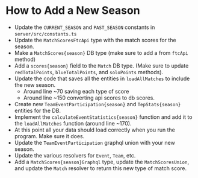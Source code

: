 # How to Add a New Season

-   Update the `CURRENT_SEASON` and `PAST_SEASON` constants in `server/src/constants.ts`
-   Update the `MatchScoresFtcApi` type with the match scores for the season.
-   Make a `MatchScores{season}` DB type (make sure to add a from `ftcApi` method)
-   Add a `scores{season}` field to the `Match` DB type. (Make sure to update `redTotalPoints`, `blueTotalPoints`, and `soloPoints` methods).
-   Update the code that saves all the entities in `loadAllMatches` to include the new season.
    -   Around line ~70 saving each type of score
    -   Around line ~150 converting api scores to db scores.
-   Create new `TeamEventParticipation{season}` and `TepStats{season}` entities for the DB.
-   Implement the `calculateEventStatistics{season}` function and add it to the `loadAllMatches` function (around line ~170).
-   At this point all your data should load correctly when you run the program. Make sure it does.
-   Update the `TeamEventParticipation` graphql union with your new season.
-   Update the various resolvers for `Event`, `Team`, etc.
-   Add a `MatchScores{season}Graphql` type, update the `MatchScoresUnion`, and update the `Match` resolver to return this new type of match score.
